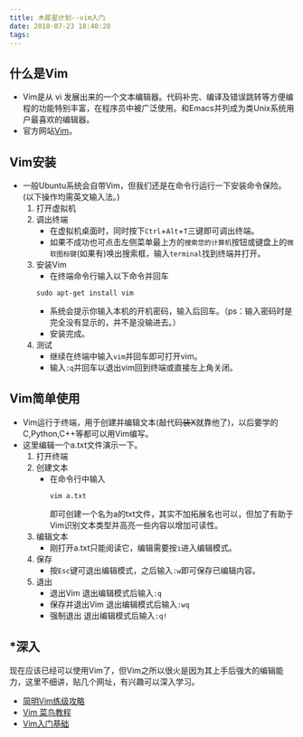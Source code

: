 ```yaml
---
title: 木犀星计划--vim入门
date: 2018-07-23 18:40:28
tags:
---
```


什么是Vim
-----
+ Vim是从 vi 发展出来的一个文本编辑器。代码补完、编译及错误跳转等方便编程的功能特别丰富，在程序员中被广泛使用。和Emacs并列成为类Unix系统用户最喜欢的编辑器。
+ 官方网站[Vim](http://www.vim.org)。 



Vim安装
-----
+  一般Ubuntu系统会自带Vim，但我们还是在命令行运行一下安装命令保险。(以下操作均需英文输入法。)
	1. 打开虚拟机
    2. 调出终端
        + 在虚拟机桌面时，同时按下`Ctrl`+`Alt`+`T`三键即可调出终端。
        + 如果不成功也可点击左侧菜单最上方的`搜索您的计算机`按钮或键盘上的`微软图标键`(如果有)唤出搜索框，输入`terminal`找到终端并打开。
    3. 安装Vim
        + 在终端命令行输入以下命令并回车
        ```
        sudo apt-get install vim
        ```
        + 系统会提示你输入本机的开机密码，输入后回车。（ps：输入密码时是完全没有显示的，并不是没输进去。）
        + 安装完成。
    4. 测试
        + 继续在终端中输入`vim`并回车即可打开vim。
        + 输入`:q`并回车以退出vim回到终端或直接左上角关闭。

        

Vim简单使用
-----
+ Vim运行于终端，用于创建并编辑文本(敲代码~~装X~~就靠他了)，以后要学的C,Python,C++等都可以用Vim编写。
+ 这里编辑一个a.txt文件演示一下。
	1. 打开终端
	2. 创建文本
		+ 在命令行中输入
		  ```
		  vim a.txt
		  ```
		  即可创建一个名为a的txt文件，其实不加拓展名也可以，但加了有助于Vim识别文本类型并高亮一些内容以增加可读性。
	3. 编辑文本
		+ 刚打开a.txt只能阅读它，编辑需要按`i`进入编辑模式。
	4. 保存
		+ 按`Esc`键可退出编辑模式，之后输入`:w`即可保存已编辑内容。
	5. 退出
		+ 退出Vim
			退出编辑模式后输入`:q`
		+ 保存并退出Vim
			退出编辑模式后输入`:wq`
		+ 强制退出
			退出编辑模式后输入`:q!` 

*深入
-----
现在应该已经可以使用Vim了，但Vim之所以很火是因为其上手后强大的编辑能力，这里不细讲，贴几个网址，有兴趣可以深入学习。
+ [简明Vim练级攻略](https://coolshell.cn/articles/5426.html)
+ [Vim 菜鸟教程](http://www.runoob.com/linux/linux-vim.html)
+ [Vim入门基础](https://www.jianshu.com/p/bcbe916f97e1)



